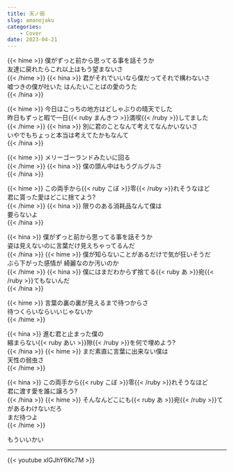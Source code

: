 ```yaml
---
title: 天ノ弱
slug: amanojaku
categories:
    - Cover
date: 2023-04-21
---
```


{{< hime >}}
僕がずっと前から思ってる事を話そうか  
友達に戻れたらこれ以上はもう望まないさ  
{{< /hime >}}
{{< hina >}}
君がそれでいいなら僕だってそれで構わないさ  
嘘つきの僕が吐いた はんたいことばの愛のうた  
{{< /hina >}}

{{< hime >}}
今日はこっちの地方はどしゃぶりの晴天でした  
昨日もずっと暇で一日{{< ruby まんきつ >}}満喫{{< /ruby >}}してました  
{{< /hime >}}
{{< hina >}}
別に君のことなんて考えてなんかいないさ  
いやでもちょっと本当は考えてたかもなんて  
{{< /hina >}}

{{< hime >}}
メリーゴーランドみたいに回る  
{{< /hime >}}
{{< hina >}}
僕の頭ん中はもうグルグルさ  
{{< /hina >}}

{{< hime >}}
この両手から{{< ruby こぼ >}}零{{< /ruby >}}れそうなほど  
君に貰った愛はどこに捨てよう?  
{{< /hime >}}
{{< hina >}}
限りのある消耗品なんて僕は  
要らないよ  
{{< /hina >}}

{{< hina >}}
僕がずっと前から思ってる事を話そうか  
姿は見えないのに言葉だけ見えちゃってるんだ  
{{< /hina >}}
{{< hime >}}
僕が知らないことがあるだけで気が狂いそうだ  
ぶら下がった感情が 綺麗なのか汚いのか  
{{< /hime >}}
{{< hina >}}
僕にはまだわからず捨てる{{< ruby あ >}}宛{{< /ruby >}}てもないんだ  
{{< /hina >}}

{{< hime >}}
言葉の裏の裏が見えるまで待つからさ  
待つくらいならいいじゃないか  
{{< /hime >}}

{{< hina >}}
進む君と止まった僕の  
縮まらない{{< ruby あい >}}隙{{< /ruby >}}を何で埋めよう?  
{{< /hina >}}
{{< hime >}}
まだ素直に言葉に出来ない僕は  
天性の弱虫さ  
{{< /hime >}}

{{< hina >}}
この両手から{{< ruby こぼ >}}零{{< /ruby >}}れそうなほど  
君に渡す愛を誰に譲ろう?  
{{< /hina >}}
{{< hime >}}
そんなんどこにも{{< ruby あ >}}宛{{< /ruby >}}てがあるわけないだろ  
まだ待つよ  
{{< /hime >}}

もういいかい  

---

{{< youtube xIGJhY6Kc7M >}}